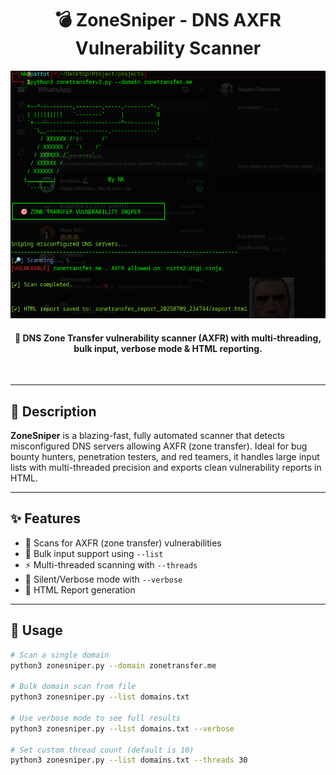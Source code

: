 <h1 align="center">💣 ZoneSniper - DNS AXFR Vulnerability Scanner</h1>

<p align="center">
  <img src="https://raw.githubusercontent.com/nkbeast/ZoneSniper/refs/heads/main/zonesnipher1.png" width="600" alt="zonesniper-banner">
</p>

<h4 align="center">🔫 DNS Zone Transfer vulnerability scanner (AXFR) with multi-threading, bulk input, verbose mode & HTML reporting.</h4>
<br>

---

## 🧾 Description

**ZoneSniper** is a blazing-fast, fully automated scanner that detects misconfigured DNS servers allowing AXFR (zone transfer). Ideal for bug bounty hunters, penetration testers, and red teamers, it handles large input lists with multi-threaded precision and exports clean vulnerability reports in HTML.

---

## ✨ Features

- 🎯 Scans for AXFR (zone transfer) vulnerabilities
- 📂 Bulk input support using `--list`
- ⚡ Multi-threaded scanning with `--threads`
- 🤫 Silent/Verbose mode with `--verbose`
- 📄 HTML Report generation
  
---

## 🚀 Usage

```bash
# Scan a single domain
python3 zonesniper.py --domain zonetransfer.me

# Bulk domain scan from file
python3 zonesniper.py --list domains.txt

# Use verbose mode to see full results
python3 zonesniper.py --list domains.txt --verbose

# Set custom thread count (default is 10)
python3 zonesniper.py --list domains.txt --threads 30

